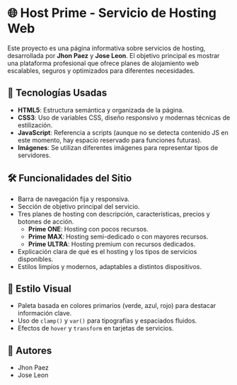 # 🌐 Host Prime - Servicio de Hosting Web

Este proyecto es una página informativa sobre servicios de hosting, desarrollada por **Jhon Paez** y **Jose Leon**. El objetivo principal es mostrar una plataforma profesional que ofrece planes de alojamiento web escalables, seguros y optimizados para diferentes necesidades.

## 🧩 Tecnologías Usadas

- **HTML5**: Estructura semántica y organizada de la página.
- **CSS3**: Uso de variables CSS, diseño responsivo y modernas técnicas de estilización.
- **JavaScript**: Referencia a scripts (aunque no se detecta contenido JS en este momento, hay espacio reservado para funciones futuras).
- **Imágenes**: Se utilizan diferentes imágenes para representar tipos de servidores.

## 🛠️ Funcionalidades del Sitio

- Barra de navegación fija y responsiva.
- Sección de objetivo principal del servicio.
- Tres planes de hosting con descripción, características, precios y botones de acción.
  - **Prime ONE**: Hosting con pocos recursos.
  - **Prime MAX**: Hosting semi-dedicado o con mayores recursos.
  - **Prime ULTRA**: Hosting premium con recursos dedicados.
- Explicación clara de qué es el hosting y los tipos de servicios disponibles.
- Estilos limpios y modernos, adaptables a distintos dispositivos.

## 🎨 Estilo Visual

- Paleta basada en colores primarios (verde, azul, rojo) para destacar información clave.
- Uso de `clamp()` y `var()` para tipografías y espaciados fluidos.
- Efectos de `hover` y `transform` en tarjetas de servicios.

## 🚀 Autores

- Jhon Paez
- Jose Leon





